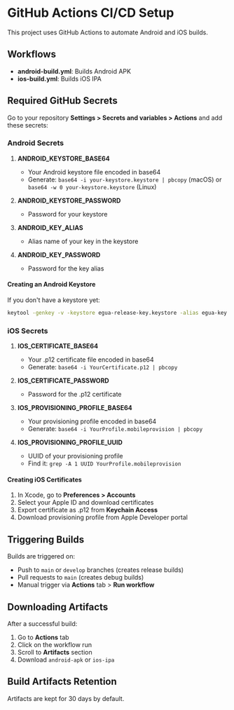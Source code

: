 # GitHub Actions CI/CD Setup

This project uses GitHub Actions to automate Android and iOS builds.

## Workflows

- **android-build.yml**: Builds Android APK
- **ios-build.yml**: Builds iOS IPA

## Required GitHub Secrets

Go to your repository **Settings > Secrets and variables > Actions** and add these secrets:

### Android Secrets

1. **ANDROID_KEYSTORE_BASE64**
   - Your Android keystore file encoded in base64
   - Generate: `base64 -i your-keystore.keystore | pbcopy` (macOS) or `base64 -w 0 your-keystore.keystore` (Linux)

2. **ANDROID_KEYSTORE_PASSWORD**
   - Password for your keystore

3. **ANDROID_KEY_ALIAS**
   - Alias name of your key in the keystore

4. **ANDROID_KEY_PASSWORD**
   - Password for the key alias

#### Creating an Android Keystore

If you don't have a keystore yet:

```bash
keytool -genkey -v -keystore egua-release-key.keystore -alias egua-key -keyalg RSA -keysize 2048 -validity 10000
```

### iOS Secrets

1. **IOS_CERTIFICATE_BASE64**
   - Your .p12 certificate file encoded in base64
   - Generate: `base64 -i YourCertificate.p12 | pbcopy`

2. **IOS_CERTIFICATE_PASSWORD**
   - Password for the .p12 certificate

3. **IOS_PROVISIONING_PROFILE_BASE64**
   - Your provisioning profile encoded in base64
   - Generate: `base64 -i YourProfile.mobileprovision | pbcopy`

4. **IOS_PROVISIONING_PROFILE_UUID**
   - UUID of your provisioning profile
   - Find it: `grep -A 1 UUID YourProfile.mobileprovision`

#### Creating iOS Certificates

1. In Xcode, go to **Preferences > Accounts**
2. Select your Apple ID and download certificates
3. Export certificate as .p12 from **Keychain Access**
4. Download provisioning profile from Apple Developer portal

## Triggering Builds

Builds are triggered on:
- Push to `main` or `develop` branches (creates release builds)
- Pull requests to `main` (creates debug builds)
- Manual trigger via **Actions** tab > **Run workflow**

## Downloading Artifacts

After a successful build:
1. Go to **Actions** tab
2. Click on the workflow run
3. Scroll to **Artifacts** section
4. Download `android-apk` or `ios-ipa`

## Build Artifacts Retention

Artifacts are kept for 30 days by default.